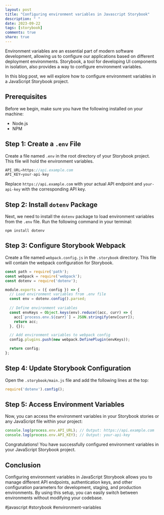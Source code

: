 ```yaml
---
layout: post
title: "Configuring environment variables in Javascript Storybook"
description: " "
date: 2023-09-22
tags: [storybook]
comments: true
share: true
---
```


Environment variables are an essential part of modern software development, allowing us to configure our applications based on different deployment environments. Storybook, a tool for developing UI components in isolation, also provides a way to configure environment variables.

In this blog post, we will explore how to configure environment variables in a JavaScript Storybook project.

## Prerequisites
Before we begin, make sure you have the following installed on your machine:
- Node.js
- NPM

## Step 1: Create a `.env` File
Create a file named `.env` in the root directory of your Storybook project. This file will hold the environment variables.

```javascript
API_URL=https://api.example.com
API_KEY=your-api-key
```

Replace `https://api.example.com` with your actual API endpoint and `your-api-key` with the corresponding API key.

## Step 2: Install `dotenv` Package
Next, we need to install the `dotenv` package to load environment variables from the `.env` file. Run the following command in your terminal:

```shell
npm install dotenv
```

## Step 3: Configure Storybook Webpack
Create a file named `webpack.config.js` in the `.storybook` directory. This file will contain the webpack configuration for Storybook.

```javascript
const path = require('path');
const webpack = require('webpack');
const dotenv = require('dotenv');

module.exports = ({ config }) => {
  // Load environment variables from .env file
  const env = dotenv.config().parsed;
  
  // Define environment variables
  const envKeys = Object.keys(env).reduce((acc, curr) => {
    acc[`process.env.${curr}`] = JSON.stringify(env[curr]);
    return acc;
  }, {});

  // Add environment variables to webpack config
  config.plugins.push(new webpack.DefinePlugin(envKeys));

  return config;
};
```

## Step 4: Update Storybook Configuration

Open the `.storybook/main.js` file and add the following lines at the top:

```javascript
require('dotenv').config();
```

## Step 5: Access Environment Variables
Now, you can access the environment variables in your Storybook stories or any JavaScript file within your project:

```javascript
console.log(process.env.API_URL); // Output: https://api.example.com
console.log(process.env.API_KEY); // Output: your-api-key
```

Congratulations! You have successfully configured environment variables in your JavaScript Storybook project.

## Conclusion
Configuring environment variables in JavaScript Storybook allows you to manage different API endpoints, authentication keys, and other configuration parameters for development, staging, and production environments. By using this setup, you can easily switch between environments without modifying your codebase.

#javascript #storybook #environment-variables